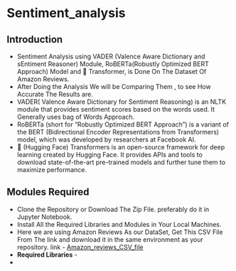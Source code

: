# Sentiment_analysis
## Introduction
- Sentiment Analysis using VADER (Valence Aware Dictionary and sEntiment Reasoner) Module, RoBERTa(Robustly Optimized BERT Approach) Model and 🤗 Transformer, is Done On The Dataset Of Amazon Reviews.
- After Doing the Analysis We will be Comparing Them , to see How Accurate The Results are.
- VADER( Valence Aware Dictionary for Sentiment Reasoning) is an NLTK module that provides sentiment scores based on the words used. It Generally uses bag of Words Approach.
- RoBERTa (short for “Robustly Optimized BERT Approach”) is a variant of the BERT (Bidirectional Encoder Representations from Transformers) model,  which was developed by researchers at Facebook AI. 
- 🤗 (Hugging Face) Transformers is an open-source framework for deep learning created by Hugging Face. It provides APIs and tools to download state-of-the-art pre-trained models and further tune them to maximize performance.

## Modules Required 
- Clone the Repository or Download The Zip File. preferably do it in Jupyter Notebook. 
- Install All the Required Libraries and Modules in Your Local Machines.
- Here we are using Amazon Reviews As our DataSet, Get This CSV File From The link 
 and download it in the same environment as your repository. link - [Amazon_reviews_CSV_file](https://drive.google.com/file/d/1F8iU6E2DzRBvY9JjNyUUa1GJD-tIlYtm/view?usp=drive_link)
- **Required Libraries** -
-  
